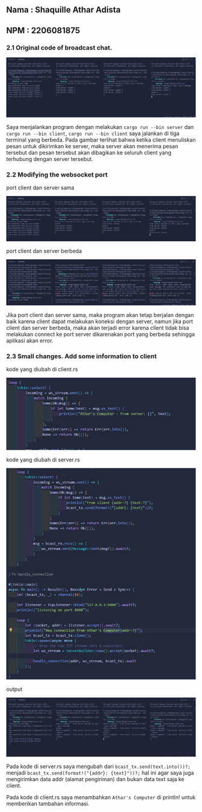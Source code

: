 ## Nama : Shaquille Athar Adista
## NPM : 2206081875

### 2.1 Original code of broadcast chat.
![alt text](img/2.1.png)

Saya menjalankan program dengan melakukan `cargo run --bin server` dan `cargo run --bin client`, `cargo run --bin client` saya jalankan di tiga terminal yang berbeda. Pada gambar terlihat bahwa ketika client menuliskan pesan untuk dikirimkan ke server, maka server akan menerima pesan tersebut dan pesan tersebut akan dibagikan ke seluruh client yang terhubung dengan server tersebut.

### 2.2 Modifying the websocket port

port client dan server sama

![alt text](img/2.2.1.png)

port client dan server berbeda

![alt text](img/2.2.2.png)

Jika port client dan server sama, maka program akan tetap berjalan dengan baik karena client dapat melakukan koneksi dengan server, namun jika port client dan server berbeda, maka akan terjadi error karena client tidak bisa melakukan connect ke port server dikarenakan port yang berbeda sehingga aplikasi akan error.

### 2.3 Small changes. Add some information to client

kode yang diubah di client.rs

![alt text](img/2.3.2.png)

kode yang diubah di server.rs

![alt text](img/2.3.1.png)

output

![alt text](img/2.3.3.png)

Pada kode di server.rs saya mengubah dari `bcast_tx.send(text.into())?;` menjadi `bcast_tx.send(format!("{addr}: {text}"))?;` hal ini agar saya juga mengirimkan data addr (alamat pengiriman) dan bukan data text saja ke client.

Pada kode di client.rs saya menambahkan `Athar's Computer` di println! untuk memberikan tambahan informasi.

